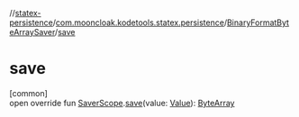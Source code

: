 //[statex-persistence](../../../index.md)/[com.mooncloak.kodetools.statex.persistence](../index.md)/[BinaryFormatByteArraySaver](index.md)/[save](save.md)

# save

[common]\
open override fun [SaverScope](https://developer.android.com/reference/kotlin/androidx/compose/runtime/saveable/SaverScope.html).[save](save.md)(value: [Value](index.md)): [ByteArray](https://kotlinlang.org/api/latest/jvm/stdlib/kotlin/-byte-array/index.html)
